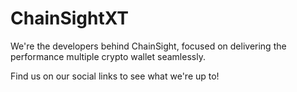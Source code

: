 # ChainSightXT
We're the developers behind ChainSight, focused on delivering the performance multiple crypto wallet seamlessly.

Find us on our social links to see what we're up to!
